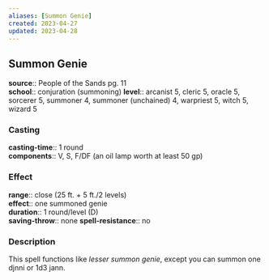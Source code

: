 ```yaml
---
aliases: [Summon Genie]
created: 2023-04-27
updated: 2023-04-28
---
```


## Summon Genie

**source**:: People of the Sands pg. 11  
**school**:: conjuration (summoning)
**level**:: arcanist 5, cleric 5, oracle 5, sorcerer 5, summoner 4, summoner (unchained) 4, warpriest 5, witch 5, wizard 5

### Casting

**casting-time**:: 1 round  
**components**:: V, S, F/DF (an oil lamp worth at least 50 gp)

### Effect

**range**:: close (25 ft. + 5 ft./2 levels)  
**effect**:: one summoned genie  
**duration**:: 1 round/level (D)  
**saving-throw**:: none
**spell-resistance**:: no

### Description

This spell functions like *lesser summon genie*, except you can summon one djnni or 1d3 jann.
